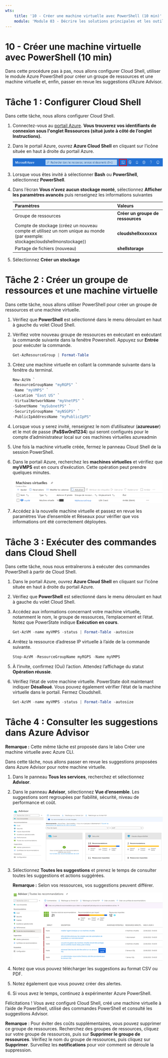 ```yaml
---
wts:
    title: '10 - Créer une machine virtuelle avec PowerShell (10 min)'
    module: 'Module 03 - Décrire les solutions principales et les outils de gestion'
---
```

# 10 - Créer une machine virtuelle avec PowerShell (10 min)

Dans cette procédure pas à pas, nous allons configurer Cloud Shell, utiliser le module Azure PowerShell pour créer un groupe de ressources et une machine virtuelle et, enfin, passer en revue les suggestions d’Azure Advisor. 

# Tâche 1 : Configurer Cloud Shell 

Dans cette tâche, nous allons configurer Cloud Shell. 

1. Connectez-vous au [portail Azure](https://portal.azure.com). **Vous trouverez vos identifiants de connexion sous l'onglet Ressources (situé juste à côté de l’onglet Instructions).**
2. Dans le portail Azure, ouvrez **Azure Cloud Shell** en cliquant sur l’icône située en haut à droite du portail Azure.

    ![Capture d’écran de l’icône Azure Cloud Shell dans le portail Azure.](../images/1002.png)

3. Lorsque vous êtes invité à sélectionner **Bash** ou **PowerShell**, sélectionnez **PowerShell**.

4. Dans l’écran **Vous n’avez aucun stockage monté**, sélectionnez **Afficher les paramètres avancés** puis renseignez les informations suivantes

    | Paramètres | Valeurs |
    |  -- | -- |
    | Groupe de ressources | **Créer un groupe de ressources** |
    | Compte de stockage (créez un nouveau compte et utilisez un nom unique au monde (par exemple: stockagecloudshellmonstockage)) | **cloudshellxxxxxxx** |
    | Partage de fichiers (nouveau) | **shellstorage** |

5. Sélectionnez **Créer un stockage**

# Tâche 2 : Créer un groupe de ressources et une machine virtuelle

Dans cette tâche, nous allons utiliser PowerShell pour créer un groupe de ressources et une machine virtuelle.  

1. Vérifiez que **PowerShell** est sélectionné dans le menu déroulant en haut à gauche du volet Cloud Shell.

2. Vérifiez votre nouveau groupe de ressources en exécutant en exécutant la commande suivante dans la fenêtre Powershell. Appuyez sur **Entrée** pour exécuter la commande.

    ```PowerShell
    Get-AzResourceGroup | Format-Table
    ```

3. Créez une machine virtuelle en collant la commande suivante dans la fenêtre du terminal. 

    ```PowerShell
    New-AzVm `
    -ResourceGroupName "myRGPS" `
    -Name "myVMPS" `
    -Location "East US" `
    -VirtualNetworkName "myVnetPS" `
    -SubnetName "mySubnetPS" `
    -SecurityGroupName "myNSGPS" `
    -PublicIpAddressName "myPublicIpPS"
    ```
    
4. Lorsque vous y serez invité, renseignez le nom d’utilisateur (**azureuser**) et le mot de passe (**Pa$$w0rd1234**) qui seront configurés pour le compte d’administrateur local sur ces machines virtuelles azureadmin

5. Une fois la machine virtuelle créée, fermez le panneau Cloud Shell de la session PowerShell.

6. Dans le portail Azure, recherchez les **machines virtuelles** et vérifiez que **myVMPS** est en cours d’exécution. Cette opération peut prendre quelques minutes.

    ![Capture d’écran de la page des machines virtuelles avec myVMPS en cours d’exécution.](../images/1001.png)

7. Accédez à la nouvelle machine virtuelle et passez en revue les paramètres Vue d’ensemble et Réseaux pour vérifier que vos informations ont été correctement déployées. 

# Tâche 3 : Exécuter des commandes dans Cloud Shell

Dans cette tâche, nous nous entraînerons à exécuter des commandes PowerShell à partir de Cloud Shell. 

1. Dans le portail Azure, ouvrez **Azure Cloud Shell** en cliquant sur l’icône située en haut à droite du portail Azure.

2. Vérifiez que **PowerShell** est sélectionné dans le menu déroulant en haut à gauche du volet Cloud Shell.

3. Accédez aux informations concernant votre machine virtuelle, notamment le nom, le groupe de ressources, l’emplacement et l’état. Notez que PowerState indique **Exécution en cours**.

    ```PowerShell
    Get-AzVM -name myVMPS -status | Format-Table -autosize
    ```

4. Arrêtez la ressource d’adresse IP virtuelle à l’aide de la commande suivante. 

    ```PowerShell
    Stop-AzVM -ResourceGroupName myRGPS -Name myVMPS
    ```
5. À l’invite, confirmez (Oui) l’action. Attendez l’affichage du statut **Opération réussie**.

6. Vérifiez l’état de votre machine virtuelle. PowerState doit maintenant indiquer **Désalloué**. Vous pouvez également vérifier l’état de la machine virtuelle dans le portail. Fermez Cloudshell.

    ```PowerShell
    Get-AzVM -name myVMPS -status | Format-Table -autosize
    ```

# Tâche 4 : Consulter les suggestions dans Azure Advisor

**Remarque :** Cette même tâche est proposée dans le labo Créer une machine virtuelle avec Azure CLI. 

Dans cette tâche, nous allons passer en revue les suggestions proposées dans Azure Advisor pour notre machine virtuelle. 

1. Dans le panneau **Tous les services**, recherchez et sélectionnez **Advisor**. 

2. Dans le panneau **Advisor**, sélectionnez **Vue d’ensemble**. Les suggestions sont regroupées par fiabilité, sécurité, niveau de performance et coût. 

    ![Capture d’écran de la page Vue d’ensemble d’Advisor](../images/1003.png)

3. Sélectionnez **Toutes les suggestions** et prenez le temps de consulter toutes les suggestions et actions suggérées. 

    **Remarque :** Selon vos ressources, vos suggestions peuvent différer. 

    ![Capture d’écran de la page Toutes les suggestions Advisor.](../images/1004.png)

4. Notez que vous pouvez télécharger les suggestions au format CSV ou PDF. 

5. Notez également que vous pouvez créer des alertes. 

6. Si vous avez le temps, continuez à expérimenter Azure PowerShell. 

Félicitations ! Vous avez configuré Cloud Shell, créé une machine virtuelle à l’aide de PowerShell, utilisé des commandes PowerShell et consulté les suggestions Advisor.

**Remarque** : Pour éviter des coûts supplémentaires, vous pouvez supprimer ce groupe de ressources. Recherchez des groupes de ressources, cliquez sur votre groupe de ressources, puis sur **Supprimer le groupe de ressources**. Vérifiez le nom du groupe de ressources, puis cliquez sur **Supprimer**. Surveillez les **notifications** pour voir comment se déroule la suppression.
